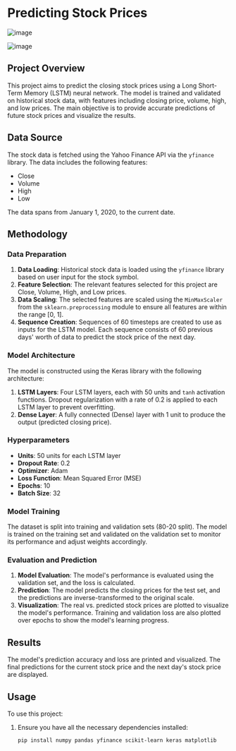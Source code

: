 # Predicting Stock Prices
![image](https://github.com/karthiksivakoti/Predicting-Stock-Prices/assets/8302541/d024045d-dda9-4552-a93b-e2f25f5db43b)

![image](https://github.com/karthiksivakoti/Predicting-Stock-Prices/assets/8302541/38086b50-f7dd-473b-a906-eddf6cde872e)

## Project Overview

This project aims to predict the closing stock prices using a Long Short-Term Memory (LSTM) neural network. The model is trained and validated on historical stock data, with features including closing price, volume, high, and low prices. The main objective is to provide accurate predictions of future stock prices and visualize the results.

## Data Source

The stock data is fetched using the Yahoo Finance API via the `yfinance` library. The data includes the following features:
- Close
- Volume
- High
- Low

The data spans from January 1, 2020, to the current date.

## Methodology

### Data Preparation

1. **Data Loading**: Historical stock data is loaded using the `yfinance` library based on user input for the stock symbol.
2. **Feature Selection**: The relevant features selected for this project are Close, Volume, High, and Low prices.
3. **Data Scaling**: The selected features are scaled using the `MinMaxScaler` from the `sklearn.preprocessing` module to ensure all features are within the range [0, 1].
4. **Sequence Creation**: Sequences of 60 timesteps are created to use as inputs for the LSTM model. Each sequence consists of 60 previous days' worth of data to predict the stock price of the next day.

### Model Architecture

The model is constructed using the Keras library with the following architecture:

1. **LSTM Layers**: Four LSTM layers, each with 50 units and `tanh` activation functions. Dropout regularization with a rate of 0.2 is applied to each LSTM layer to prevent overfitting.
2. **Dense Layer**: A fully connected (Dense) layer with 1 unit to produce the output (predicted closing price).

### Hyperparameters

- **Units**: 50 units for each LSTM layer
- **Dropout Rate**: 0.2
- **Optimizer**: Adam
- **Loss Function**: Mean Squared Error (MSE)
- **Epochs**: 10
- **Batch Size**: 32

### Model Training

The dataset is split into training and validation sets (80-20 split). The model is trained on the training set and validated on the validation set to monitor its performance and adjust weights accordingly.

### Evaluation and Prediction

1. **Model Evaluation**: The model's performance is evaluated using the validation set, and the loss is calculated.
2. **Prediction**: The model predicts the closing prices for the test set, and the predictions are inverse-transformed to the original scale.
3. **Visualization**: The real vs. predicted stock prices are plotted to visualize the model's performance. Training and validation loss are also plotted over epochs to show the model's learning progress.

## Results

The model's prediction accuracy and loss are printed and visualized. The final predictions for the current stock price and the next day's stock price are displayed.

## Usage

To use this project:
1. Ensure you have all the necessary dependencies installed:
   ```bash
   pip install numpy pandas yfinance scikit-learn keras matplotlib
